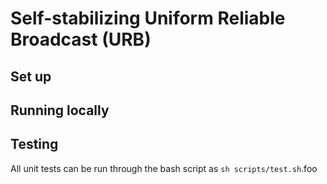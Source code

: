 # Self-stabilizing Uniform Reliable Broadcast (URB)

## Set up

## Running locally

## Testing
All unit tests can be run through the bash script as `sh scripts/test.sh`.foo
